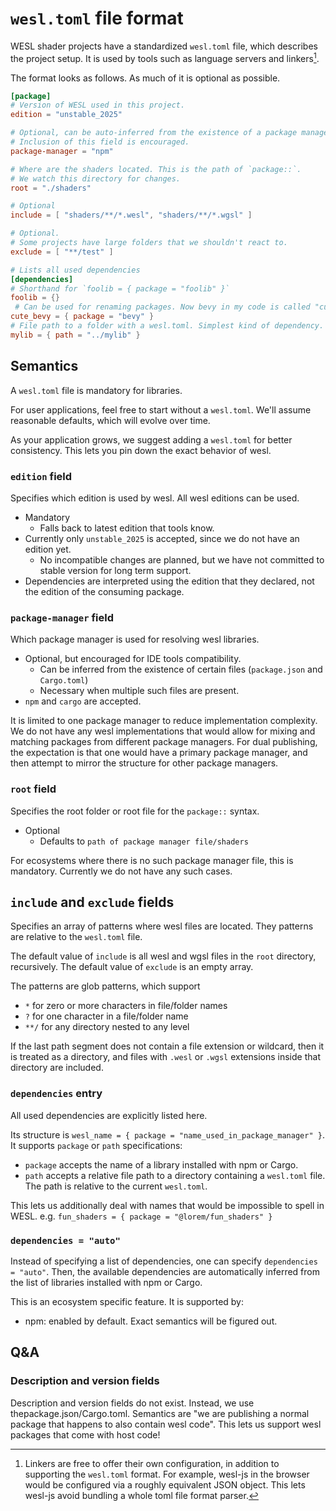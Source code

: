 # `wesl.toml` file format

WESL shader projects have a standardized `wesl.toml` file, which describes the project setup. It is used by tools such as language servers and linkers[^1].

The format looks as follows. As much of it is optional as possible.

```toml
[package]
# Version of WESL used in this project.
edition = "unstable_2025"

# Optional, can be auto-inferred from the existence of a package manager file.
# Inclusion of this field is encouraged.
package-manager = "npm"

# Where are the shaders located. This is the path of `package::`.
# We watch this directory for changes.
root = "./shaders"

# Optional
include = [ "shaders/**/*.wesl", "shaders/**/*.wgsl" ]

# Optional.
# Some projects have large folders that we shouldn't react to.
exclude = [ "**/test" ]

# Lists all used dependencies
[dependencies]
# Shorthand for `foolib = { package = "foolib" }`
foolib = {}
 # Can be used for renaming packages. Now bevy in my code is called "cute_bevy".
cute_bevy = { package = "bevy" }
# File path to a folder with a wesl.toml. Simplest kind of dependency.
mylib = { path = "../mylib" }
```


[^1]: Linkers are free to offer their own configuration, in addition to supporting the `wesl.toml` format.
For example, wesl-js in the browser would be configured via a roughly equivalent JSON object. This lets wesl-js avoid bundling a whole toml file format parser.


## Semantics

A `wesl.toml` file is mandatory for libraries.

For user applications, feel free to start without a `wesl.toml`. We'll assume reasonable defaults, which will evolve over time.

As your application grows, we suggest adding a `wesl.toml` for better consistency. This lets you pin down the exact behavior of wesl.

### `edition` field

Specifies which edition is used by wesl. All wesl editions can be used.

- Mandatory
  - Falls back to latest edition that tools know.
- Currently only `unstable_2025` is accepted, since we do not have an edition yet.
  - No incompatible changes are planned, but we have not committed to stable version for long term support.
- Dependencies are interpreted using the edition that they declared, not the edition of the consuming package.

### `package-manager` field

Which package manager is used for resolving wesl libraries.

- Optional, but encouraged for IDE tools compatibility.
  - Can be inferred from the existence of certain files (`package.json` and `Cargo.toml`)
  - Necessary when multiple such files are present.
- `npm` and `cargo` are accepted.

It is limited to one package manager to reduce implementation complexity.
We do not have any wesl implementations that would allow for mixing and matching packages from different package managers.
For dual publishing, the expectation is that one would have a primary package manager, and then attempt to mirror the structure for other package managers.

### `root` field

Specifies the root folder or root file for the `package::` syntax.

- Optional
  - Defaults to `path of package manager file/shaders`
 
 For ecosystems where there is no such package manager file, this is mandatory. 
 Currently we do not have any such cases.

## `include` and `exclude` fields

Specifies an array of patterns where wesl files are located. They patterns are relative to the `wesl.toml` file.

The default value of `include` is all wesl and wgsl files in the `root` directory, recursively.
The default value of `exclude` is an empty array.

The patterns are glob patterns, which support
- `*` for zero or more characters in file/folder names
- `?` for one character in a file/folder name
- `**/` for any directory nested to any level

If the last path segment does not contain a file extension or wildcard, then it is treated as a directory, and files with `.wesl` or `.wgsl` extensions inside that directory are included.

### `dependencies` entry

All used dependencies are explicitly listed here.

Its structure is `wesl_name = { package = "name_used_in_package_manager" }`. It supports `package` or `path` specifications:

 - `package` accepts the name of a library installed with npm or Cargo.
 - `path` accepts a relative file path to a directory containing a `wesl.toml` file. The path is relative to the current `wesl.toml`.

This lets us additionally deal with names that would be impossible to spell in WESL.
e.g. `fun_shaders = { package = "@lorem/fun_shaders" }`

### `dependencies = "auto"`

Instead of specifying a list of dependencies, one can specify `dependencies = "auto"`.
Then, the available dependencies are automatically inferred from the list of libraries installed with npm or Cargo.

This is an ecosystem specific feature. It is supported by:

- npm: enabled by default. Exact semantics will be figured out.


## Q&A

### Description and version fields

Description and version fields do not exist.
Instead, we use thepackage.json/Cargo.toml.
Semantics are "we are publishing a normal package that happens to also contain wesl code".
This lets us support wesl packages that come with host code!

